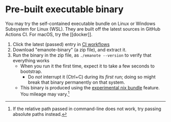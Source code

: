 # Pre-built executable binary

You may try the self-contained executable bundle on Linux or Windows Subsystem for Linux (WSL). They are built off the latest sources in GitHub Actions CI. For macOS, try the [[docker]].

1. Click the latest (passed) entry in [CI workflows](https://github.com/srid/emanote/actions?query=branch%3Amaster)
1. Download "emanote-binary" (a zip file), and extract it.
1. Run the binary in the zip file, as `./emanote --version` to verify that everything works
   - When you run it the first time, expect it to take a few seconds to bootstrap.
      - Do *not* interrupt it (Ctrl+C) during its *first* run; doing so might break that binary permanently on that system.
   - This binary is produced using the [experimental nix bundle](https://nixos.org/manual/nix/unstable/command-ref/new-cli/nix3-bundle.html) feature. You mileage may vary.[^bug]

[^bug]: If the relative path passed in command-line does not work, try passing absolute paths instead.